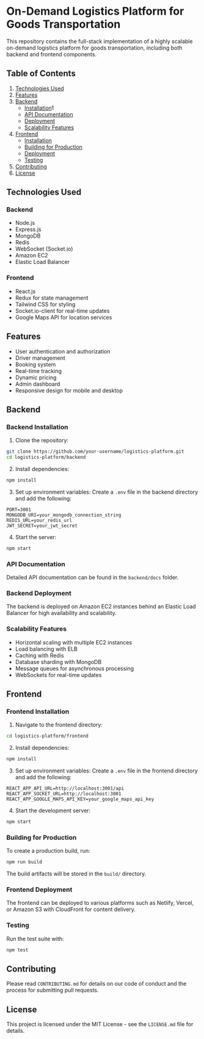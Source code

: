# On-Demand Logistics Platform for Goods Transportation

This repository contains the full-stack implementation of a highly scalable on-demand logistics platform for goods transportation, including both backend and frontend components.

## Table of Contents

1. [Technologies Used](#technologies-used)
2. [Features](#features)
3. [Backend](#backend)
   - [Installation](#backend-installation)1
   - [API Documentation](#api-documentation)
   - [Deployment](#backend-deployment)
   - [Scalability Features](#scalability-features)
4. [Frontend](#frontend)
   - [Installation](#frontend-installation)
   - [Building for Production](#building-for-production)
   - [Deployment](#frontend-deployment)
   - [Testing](#testing)
5. [Contributing](#contributing)
6. [License](#license)

## Technologies Used

### Backend
- Node.js
- Express.js
- MongoDB
- Redis
- WebSocket (Socket.io)
- Amazon EC2
- Elastic Load Balancer

### Frontend
- React.js
- Redux for state management
- Tailwind CSS for styling
- Socket.io-client for real-time updates
- Google Maps API for location services

## Features

- User authentication and authorization
- Driver management
- Booking system
- Real-time tracking
- Dynamic pricing
- Admin dashboard
- Responsive design for mobile and desktop

## Backend

### Backend Installation

1. Clone the repository:
```bash
git clone https://github.com/your-username/logistics-platform.git
cd logistics-platform/backend
```

2. Install dependencies:
```bash
npm install
```

3. Set up environment variables:
Create a `.env` file in the backend directory and add the following:
```
PORT=3001
MONGODB_URI=your_mongodb_connection_string
REDIS_URL=your_redis_url
JWT_SECRET=your_jwt_secret
```

4. Start the server:
```bash
npm start
```

### API Documentation

Detailed API documentation can be found in the `backend/docs` folder.

### Backend Deployment

The backend is deployed on Amazon EC2 instances behind an Elastic Load Balancer for high availability and scalability.

### Scalability Features

- Horizontal scaling with multiple EC2 instances
- Load balancing with ELB
- Caching with Redis
- Database sharding with MongoDB
- Message queues for asynchronous processing
- WebSockets for real-time updates

## Frontend

### Frontend Installation

1. Navigate to the frontend directory:
```bash
cd logistics-platform/frontend
```

2. Install dependencies:
```bash
npm install
```

3. Set up environment variables:
Create a `.env` file in the frontend directory and add the following:
```
REACT_APP_API_URL=http://localhost:3001/api
REACT_APP_SOCKET_URL=http://localhost:3001
REACT_APP_GOOGLE_MAPS_API_KEY=your_google_maps_api_key
```

4. Start the development server:
```bash
npm start
```

### Building for Production

To create a production build, run:
```bash
npm run build
```

The build artifacts will be stored in the `build/` directory.

### Frontend Deployment

The frontend can be deployed to various platforms such as Netlify, Vercel, or Amazon S3 with CloudFront for content delivery.

### Testing

Run the test suite with:
```bash
npm test
```

## Contributing

Please read `CONTRIBUTING.md` for details on our code of conduct and the process for submitting pull requests.

## License

This project is licensed under the MIT License - see the `LICENSE.md` file for details.